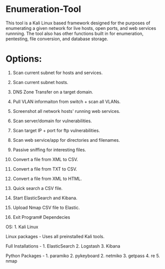# Enumeration-Tool

This tool is a Kali Linux based framework designed for the purposes of enumerating a given network for live hosts, open ports, and web services runnning. The tool also has other functions built in for enumeration, pentesting, file conversion, and database storage.

# Options:

  1) Scan current subnet for hosts and services.

  2) Scan current subnet hosts.

  3) DNS Zone Transfer on a target domain.

  4) Pull VLAN informaiton from switch + scan all VLANs.

  5) Screenshot all network hosts' running web services.
  
  6) Scan server/domain for vulnerabilities.

  7) Scan target IP + port for ftp vulnerabilities.

  8) Scan web service/app for directories and filenames.

  9) Passive sniffing for interesting files.

  10) Convert a file from XML to CSV.

  11) Convert a file from TXT to CSV.

  12) Convert a file from XML to HTML.

  13) Quick search a CSV file.

  14) Start ElasticSearch and Kibana.

  15) Upload Nmap CSV file to Elastic.

  0) Exit Program# Dependecies

  OS:
    1. Kali Linux
    
  Linux packages -
    Uses all preinstalled Kali tools.
  
  Full Installations - 
    1. ElasticSearch 
    2. Logstash
    3. Kibana

  Python Packages -
    1. paramiko
    2. pykeyboard
    2. netmiko
    3. getpass
    4. re
    5. nmap
      
